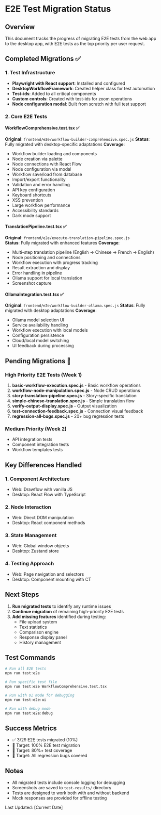 # E2E Test Migration Status

## Overview
This document tracks the progress of migrating E2E tests from the web app to the desktop app, with E2E tests as the top priority per user request.

## Completed Migrations ✅

### 1. Test Infrastructure
- **Playwright with React support**: Installed and configured
- **DesktopWorkflowFramework**: Created helper class for test automation
- **Test-ids**: Added to all critical components
- **Custom controls**: Created with test-ids for zoom operations
- **Node configuration modal**: Built from scratch with full test support

### 2. Core E2E Tests

#### WorkflowComprehensive.test.tsx ✅
**Original**: `frontend/e2e/workflow-builder-comprehensive.spec.js`
**Status**: Fully migrated with desktop-specific adaptations
**Coverage**:
- Workflow builder loading and components
- Node creation via palette
- Node connections with React Flow
- Node configuration via modal
- Workflow save/load from database
- Import/export functionality
- Validation and error handling
- API key configuration
- Keyboard shortcuts
- XSS prevention
- Large workflow performance
- Accessibility standards
- Dark mode support

#### TranslationPipeline.test.tsx ✅
**Original**: `frontend/e2e/execute-translation-pipeline.spec.js`  
**Status**: Fully migrated with enhanced features
**Coverage**:
- Multi-step translation pipeline (English → Chinese → French → English)
- Node positioning and connections
- Workflow execution with progress tracking
- Result extraction and display
- Error handling in pipeline
- Ollama support for local translation
- Screenshot capture

#### OllamaIntegration.test.tsx ✅
**Original**: `frontend/e2e/workflow-builder-ollama.spec.js`
**Status**: Fully migrated with desktop adaptations
**Coverage**:
- Ollama model selection UI
- Service availability handling
- Workflow execution with local models
- Configuration persistence
- Cloud/local model switching
- UI feedback during processing

## Pending Migrations 🔄

### High Priority E2E Tests (Week 1)
1. **basic-workflow-execution.spec.js** - Basic workflow operations
2. **workflow-node-manipulation.spec.js** - Node CRUD operations
3. **story-translation-pipeline.spec.js** - Story-specific translation
4. **simple-chinese-translation.spec.js** - Simple translation flow
5. **verify-output-display.spec.js** - Output visualization
6. **test-connection-feedback.spec.js** - Connection visual feedback
7. **regression-all-bugs.spec.js** - 20+ bug regression tests

### Medium Priority (Week 2)
- API integration tests
- Component integration tests
- Workflow templates tests

## Key Differences Handled

### 1. **Component Architecture**
- Web: Drawflow with vanilla JS
- Desktop: React Flow with TypeScript

### 2. **Node Interaction**
- Web: Direct DOM manipulation
- Desktop: React component methods

### 3. **State Management**
- Web: Global window objects
- Desktop: Zustand store

### 4. **Testing Approach**
- Web: Page navigation and selectors
- Desktop: Component mounting with CT

## Next Steps

1. **Run migrated tests** to identify any runtime issues
2. **Continue migration** of remaining high-priority E2E tests
3. **Add missing features** identified during testing:
   - File upload system
   - Text statistics
   - Comparison engine
   - Response display panel
   - History management

## Test Commands

```bash
# Run all E2E tests
npm run test:e2e

# Run specific test file
npm run test:e2e WorkflowComprehensive.test.tsx

# Run with UI mode for debugging
npm run test:e2e:ui

# Run with debug mode
npm run test:e2e:debug
```

## Success Metrics
- ✅ 3/29 E2E tests migrated (10%)
- 🎯 Target: 100% E2E test migration
- 🎯 Target: 80%+ test coverage
- 🎯 Target: All regression bugs covered

## Notes
- All migrated tests include console logging for debugging
- Screenshots are saved to `test-results/` directory
- Tests are designed to work both with and without backend
- Mock responses are provided for offline testing

Last Updated: [Current Date]